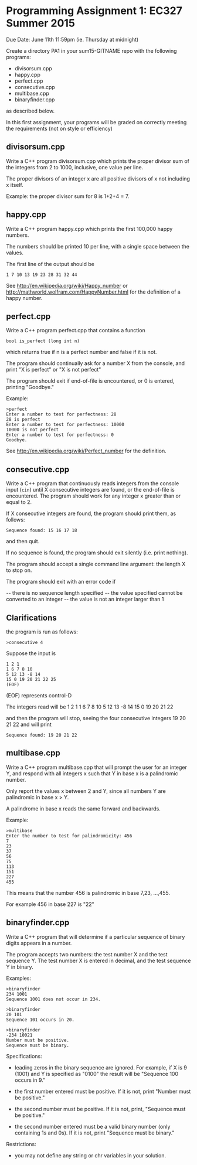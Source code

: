 Programming Assignment 1: EC327 Summer 2015
===========================================

Due Date: June 11th 11:59pm (ie. Thursday at midnight)

Create a directory PA1 in your sum15-GITNAME repo with the following programs:

* divisorsum.cpp
* happy.cpp
* perfect.cpp
* consecutive.cpp
* multibase.cpp
* binaryfinder.cpp

as described below.

In this first assignment, your programs will be graded on correctly
meeting the requirements (not on style or efficiency)

divisorsum.cpp
--------------

Write a C++ program divisorsum.cpp which prints the proper divisor sum
of the integers from 2 to 1000, inclusive, one value per line.

The proper divisors of an integer x are all positive divisors of x not including x itself.

Example: the proper divisor sum for 8 is 1+2+4 = 7.


happy.cpp
---------

Write a C++ program happy.cpp which prints the first 100,000 happy numbers.

The numbers should be printed 10 per line, with a single space between the values.

The first line of the output should be

    1 7 10 13 19 23 28 31 32 44

See http://en.wikipedia.org/wiki/Happy_number or http://mathworld.wolfram.com/HappyNumber.html
for the definition of a happy number.



perfect.cpp
-----------

Write a C++ program perfect.cpp that contains a function

    bool is_perfect (long int n) 

which returns true if n is a perfect number and false if it is not.

The program should continually ask for a number X from the console, and print "X is perfect" or "X is not perfect"

The program should exit if end-of-file is encountered, or 0 is entered, printing "Goodbye."


Example:
   

    >perfect
    Enter a number to test for perfectness: 28
    28 is perfect
    Enter a number to test for perfectness: 10000
    10000 is not perfect
    Enter a number to test for perfectness: 0
    Goodbye.
   

See http://en.wikipedia.org/wiki/Perfect_number for the definition.



consecutive.cpp
---------------

Write a C++ program that continuously reads 
integers from the console input (`cin`) until X consecutive integers are found, or the end-of-file is encountered. The program should work for any integer x greater than or equal to 2.


If X consecutive integers are found,
the program should print them, as follows:

    Sequence found: 15 16 17 18

and then quit.

If no sequence is found, the program should exit silently (i.e. print nothing).

The program should accept a single command line argument: the length X to stop on.

The program should exit with an error code if 

-- there is no sequence length specified
-- the value specified cannot be converted to an integer
-- the value is not an integer larger than 1


Clarifications
--------------

the program is run as follows:

    >consecutive 4

Suppose the input is 

    1 2 1
    1 6 7 8 10
    5 12 13 -8 14
    15 0 19 20 21 22 25
    (EOF)

(EOF) represents control-D

The integers read will be 1 2 1 1 6 7 8 10 5 12 13 -8 14 15 0 19 20 21 22

and then the program will stop, seeing the four 
consecutive integers 19 20 21 22 and 
will print

    Sequence found: 19 20 21 22




multibase.cpp
-------------

Write a C++ program multibase.cpp that will prompt the user for an integer Y, and
respond with all integers x such that  Y in base x is a palindromic number.

Only report the values x between 2 and Y, since all numbers Y are
palindromic in base x > Y.

A palindrome in base x reads the same forward and backwards.

Example:

    >multibase
    Enter the number to test for palindromicity: 456
    7
    23
    37
    56
    75
    113
    151
    227
    455    
    
This means that the number 456 is palindromic in base 7,23, ...,455.

For example 456 in base 227 is "22"

binaryfinder.cpp
----------------

Write a C++ program that will determine if a particular sequence of binary digits appears in a number.

The program accepts two numbers: the test number X and the test sequence Y. 
The test number X is entered in decimal, and the test sequence Y in binary.

Examples:
    
    >binaryfinder
    234 1001
    Sequence 1001 does not occur in 234.

    >binaryfinder
    20 101
    Sequence 101 occurs in 20.
   
    >binaryfinder
    -234 10021
    Number must be positive.
    Sequence must be binary.

Specifications:

* leading zeros in the binary sequence are ignored. For example, if X
  is 9 (1001) and Y is specified as "0100" the result will be
  "Sequence 100 occurs in 9."

* the first number entered must be positive. If it is not, print
  "Number must be positive."

* the second number must be positive. If it is not, print, "Sequence must be positive."

* the second number entered must be a valid binary number (only
  containing 1s and 0s). If it is not, print "Sequence must be
  binary."

Restrictions:

* you may not define any string or chr variables in your solution.

